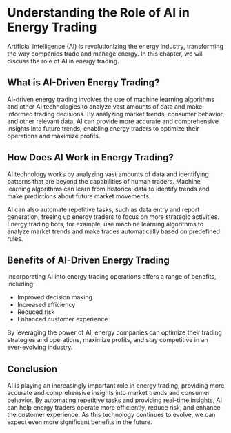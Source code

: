 Understanding the Role of AI in Energy Trading
===================================================================================================

Artificial intelligence (AI) is revolutionizing the energy industry, transforming the way companies trade and manage energy. In this chapter, we will discuss the role of AI in energy trading.

What is AI-Driven Energy Trading?
---------------------------------

AI-driven energy trading involves the use of machine learning algorithms and other AI technologies to analyze vast amounts of data and make informed trading decisions. By analyzing market trends, consumer behavior, and other relevant data, AI can provide more accurate and comprehensive insights into future trends, enabling energy traders to optimize their operations and maximize profits.

How Does AI Work in Energy Trading?
-----------------------------------

AI technology works by analyzing vast amounts of data and identifying patterns that are beyond the capabilities of human traders. Machine learning algorithms can learn from historical data to identify trends and make predictions about future market movements.

AI can also automate repetitive tasks, such as data entry and report generation, freeing up energy traders to focus on more strategic activities. Energy trading bots, for example, use machine learning algorithms to analyze market trends and make trades automatically based on predefined rules.

Benefits of AI-Driven Energy Trading
------------------------------------

Incorporating AI into energy trading operations offers a range of benefits, including:

* Improved decision making
* Increased efficiency
* Reduced risk
* Enhanced customer experience

By leveraging the power of AI, energy companies can optimize their trading strategies and operations, maximize profits, and stay competitive in an ever-evolving industry.

Conclusion
----------

AI is playing an increasingly important role in energy trading, providing more accurate and comprehensive insights into market trends and consumer behavior. By automating repetitive tasks and providing real-time insights, AI can help energy traders operate more efficiently, reduce risk, and enhance the customer experience. As this technology continues to evolve, we can expect even more significant benefits in the future.
